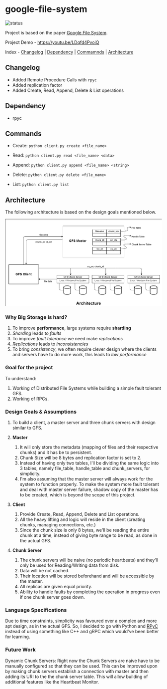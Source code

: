 # google-file-system
![status](https://img.shields.io/badge/version-0.1-85a832) 

Project is based on the paper [Google File System](https://static.googleusercontent.com/media/research.google.com/en//archive/gfs-sosp2003.pdf).

Project Demo - https://youtu.be/LDqfd4PvoiQ

Index - [Changelog](#changelog) | [Dependency](#dependency) | [Commamnds](#commands) | [Architecture](#architecture)


## Changelog
- Added Remote Procedure Calls with `rpyc`
- Added replication factor
- Added Create, Read, Append, Delete & List operations


## Dependency
- rpyc

## Commands
- Create: `python client.py create <file_name>` 

- Read: `python client.py read <file_name> <data>`

- Append: `python client.py append <file_name> <string>`

- Delete: `python client.py delete <file_name>`

- List: `python client.py list`


## Architecture

The following architecture is based on the design goals mentioned below.

![GFS Architecture](https://github.com/rvarun11/google-file-system/blob/main/architecture.png)


### Why Big Storage is hard?
1. To improve __performance__, large systems require __sharding__
2. _Sharding_ leads to _faults_
3. To improve _fault tolerance_ we need make _replications_
4. _Replications_ leads to _inconsistencies_
5. To bring _consistency_, we often require clever design where the clients and servers have to do more work, this leads to _low performance_


### Goal for the project
To understand:
1. Working of Distributed File Systems while building a simple fault tolerant GFS.
2. Working of RPCs.

### Design Goals & Assumptions
1. To build a client, a master server and three chunk servers with design similar to GFS.


2. **Master**
    1. It will only store the metadata (mapping of files and their respective chunks) and it has be to persistent.
    2. Chunk Size will be 8 bytes and replication factor is set to 2.
    3. Instead of having only two tables, I'll be dividing the same logic into 3 tables, namely file_table, handle_table and chunk_servers, for simplicity.
    4. I'm also assuming that the master server will always work for the system to function properly. To make the system more fault tolerant 
    and deal with master server failure, shadow copy of the master has to be created, which is beyond the scope of this project.
   
3. **Client**
    1. Provide Create, Read, Append, Delete and List operations.
    2. All the heavy lifting and logic will reside in the client (creating chunks, managing connections, etc.)
    3. Since the chunk size is only 8 bytes, we'll be reading the entire chunk at a time, instead of giving byte range to be read, as done in the
    actual GFS.
    
    
4. **Chunk Server**
    1. The chunk servers will be naive (no periodic heartbeats) and they'll only be used for Reading/Writing data from disk.
    2. Data will be not cached.
    3. Their location will be stored beforehand and will be accessible by the master.
    4. All replicas are given equal priority. 
    5. Ability to handle faults by completing the operation in progress even if one chunk server goes down.


### Language Specifications
Due to time constraints, simplicity was favoured over a complex and more apt design, as in the actual GFS. 
So, I decided to go with Python and [RPyC](https://rpyc.readthedocs.io/en/latest/docs/theory.html#theory) instead of using something like C++ and gRPC which would've been better for learning.

### Future Work
Dynamic Chunk Servers: Right now the Chunk Servers are naive have to be manually configured so that they can be used. This can be improved upon by making chunk servers establish a connection with master and then adding its URI to the the chunk server table. This will allow building of additional features like the Heartbeat Monitor. 

